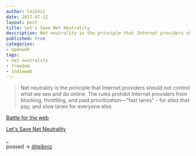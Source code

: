 ```yaml
---
author: leibniz
date: 2017-07-12
layout: post
title: Let's Save Net Neutrality
description: Net neutrality is the principle that Internet providers should not control what we see and do online.
published: true
categories:
- openweb
tags:
- net neutrality
- freedom
- indieweb
---
```



> Net neutrality is the principle that Internet providers should not control what we see and do online. The rules prohibit Internet providers from blocking, throttling, and paid prioritization—"fast lanes" - for sites that pay, and slow lanes for everyone else.


[Battle for the web](https://www.battleforthenet.com/)

[Let's Save Net Neutrality](https://www.eff.org/deeplinks/2017/07/todays-day-lets-save-net-neutrality)

<span rel="syndication" class="u-syndication">_<br />
possed → <i class="fa fa-twitter"></i> [@leibniz](https://twitter.com/leibniz/status/885040901537574912)</span>